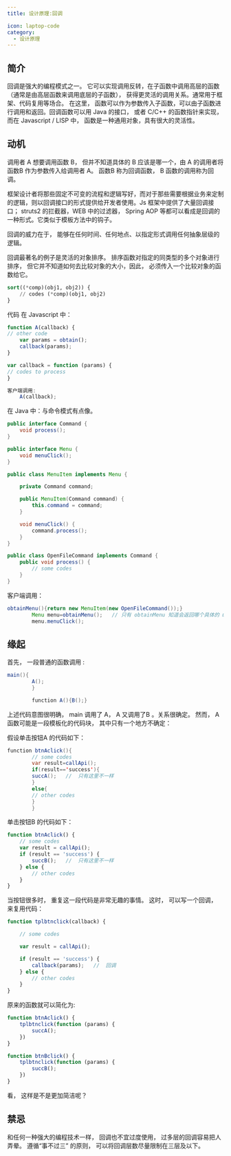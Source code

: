 ```yaml
---
title: 设计原理:回调

icon: laptop-code
category:
  - 设计原理
---
```


## 简介

回调是强大的编程模式之一。 它可以实现调用反转，在子函数中调用高层的函数（通常是由高层函数来调用底层的子函数），
获得更灵活的调用关系。通常用于框架、代码复用等场合。 在这里， 函数可以作为参数传入子函数，可以由子函数进行调用和返回。回调函数可以用
Java 的接口， 或者 C/C++ 的函数指针来实现， 而在 Javascript / LISP 中， 函数是一种通用对象，具有很大的灵活性。

## 动机

调用者 A 想要调用函数 B， 但并不知道具体的 B 应该是哪一个，由 A 的调用者将 函数B 作为参数传入给调用者 A。 函数B 称为回调函数，
B 函数的调用称为回调。

框架设计者将那些固定不可变的流程和逻辑写好，而对于那些需要根据业务来定制的逻辑，则以回调接口的形式提供给开发者使用。Js
框架中提供了大量回调接口； struts2 的拦截器，WEB 中的过滤器， Spring AOP 等都可以看成是回调的一种形式。它类似于模板方法中的钩子。

回调的威力在于， 能够在任何时间、任何地点、以指定形式调用任何抽象层级的逻辑。

回调最著名的例子是灵活的对象排序。 排序函数对指定的同类型的多个对象进行排序， 但它并不知道如何去比较对象的大小，因此，
必须传入一个比较对象的函数给它。

```sql
sort((*comp)(obj1, obj2)) {
    // codes (*comp)(obj1, obj2)
}

```

代码
在 Javascript 中：

```javascript
function A(callback) {
// other code
    var params = obtain();
    callback(params);
}

var callback = function (params) {
// codes to process
}

客户端调用:
    A(callback); 
```

在 Java 中：与命令模式有点像。

```java
public interface Command {
    void process();
}

public interface Menu {
    void menuClick();
}

public class MenuItem implements Menu {

    private Command command;

    public MenuItem(Command command) {
        this.command = command;
    }

    void menuClick() {
        command.process();
    }
}

public class OpenFileCommand implements Command {
    public void process() {
        // some codes
    }
}

```

客户端调用：

```java
obtainMenu(){return new MenuItem(new OpenFileCommand());}
        Menu menu=obtainMenu();   // 只有 obtainMenu 知道会返回哪个具体的 menu
        menu.menuClick();
```

## 缘起

首先， 一段普通的函数调用 :

```java
main(){
        A();
        }

        function A(){B();}

```

上述代码意图很明确， main 调用了 A， A 又调用了B 。关系很确定。 然而， A 函数可能是一段模板化的代码块， 其中只有一个地方不确定：

假设单击按钮A 的代码如下：

```java
function btnAclick(){
        // some codes
        var result=callApi();
        if(result=='success'){
        succA();   //  只有这里不一样
        }
        else{
        // other codes
        }
        }

```

单击按钮B 的代码如下：

```javascript
function btnAclick() {
    // some codes
    var result = callApi();
    if (result == 'success') {
        succB();   //  只有这里不一样
    } else {
        // other codes
    }
}


```

当按钮很多时， 重复这一段代码是非常无趣的事情。 这时， 可以写一个回调， 来复用代码：

```javascript
function tplbtnclick(callback) {

    // some codes

    var result = callApi();

    if (result == 'success') {
        callback(params);   //  回调
    } else {
        // other codes
    }
}

```

原来的函数就可以简化为:

```javascript
function btnAclick() {
    tplbtnclick(function (params) {
        succA();
    })
}

function btnBclick() {
    tplbtnclick(function (params) {
        succB();
    })
}

```

看， 这样是不是更加简洁呢？

## 禁忌

和任何一种强大的编程技术一样， 回调也不宜过度使用， 过多层的回调容易把人弄晕。 遵循“事不过三” 的原则， 可以将回调层数尽量限制在三层及以下。
